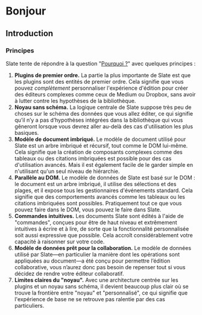 # Bonjour

## Introduction



### Principes <a href="#principes" id="principes"></a>

Slate tente de répondre à la question "[Pourquoi ?](https://app.gitbook-staging.com/o/IB7NBledmg4rv6DqKKwF/s/QQfP8VgjleNAJQfwLg7F/#why)" avec quelques principes :

1. **Plugins de premier ordre.** La partie la plus importante de Slate est que les plugins sont des entités de premier ordre. Cela signifie que vous pouvez _complètement_ personnaliser l'expérience d'édition pour créer des éditeurs complexes comme ceux de Medium ou Dropbox, sans avoir à lutter contre les hypothèses de la bibliothèque.
2. **Noyau sans schéma.** La logique centrale de Slate suppose très peu de choses sur le schéma des données que vous allez éditer, ce qui signifie qu’il n’y a pas d’hypothèses intégrées dans la bibliothèque qui vous gêneront lorsque vous devrez aller au-delà des cas d'utilisation les plus basiques.
3. **Modèle de document imbriqué.** Le modèle de document utilisé pour Slate est un arbre imbriqué et récursif, tout comme le DOM lui-même. Cela signifie que la création de composants complexes comme des tableaux ou des citations imbriquées est possible pour des cas d'utilisation avancés. Mais il est également facile de le garder simple en n'utilisant qu'un seul niveau de hiérarchie.
4. **Parallèle au DOM.** Le modèle de données de Slate est basé sur le DOM : le document est un arbre imbriqué, il utilise des sélections et des plages, et il expose tous les gestionnaires d'événements standard. Cela signifie que des comportements avancés comme les tableaux ou les citations imbriquées sont possibles. Pratiquement tout ce que vous pouvez faire dans le DOM, vous pouvez le faire dans Slate.
5. **Commandes intuitives.** Les documents Slate sont édités à l'aide de "commandes", conçues pour être de haut niveau et extrêmement intuitives à écrire et à lire, de sorte que la fonctionnalité personnalisée soit aussi expressive que possible. Cela accroît considérablement votre capacité à raisonner sur votre code.
6. **Modèle de données prêt pour la collaboration.** Le modèle de données utilisé par Slate—en particulier la manière dont les opérations sont appliquées au document—a été conçu pour permettre l’édition collaborative, vous n’aurez donc pas besoin de repenser tout si vous décidez de rendre votre éditeur collaboratif.
7. **Limites claires du "noyau".** Avec une architecture centrée sur les plugins et un noyau sans schéma, il devient beaucoup plus clair où se trouve la frontière entre "noyau" et "personnalisé", ce qui signifie que l'expérience de base ne se retrouve pas ralentie par des cas particuliers.



